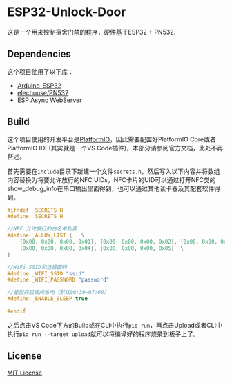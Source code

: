 # ESP32-Unlock-Door

这是一个用来控制宿舍门禁的程序，硬件基于ESP32 + PN532.

## Dependencies

这个项目使用了以下库：

+ [Arduino-ESP32](https://github.com/espressif/arduino-esp32)
+ [elechouse/PN532](https://github.com/elechouse/PN532)
+ ESP Async WebServer

## Build

这个项目使用的开发平台是[PlatformIO](https://platformio.org/)，因此需要配置好PlatformIO Core或者PlatformIO IDE(其实就是一个VS Code插件)，本部分请参阅官方文档，此处不再赘述。

首先需要在`include`目录下新建一个文件`secrets.h`，然后写入以下内容并将数组内容替换为将要允许放行的NFC UIDs。NFC卡片的UID可以通过打开NFC类的show_debug_info在串口输出里面得到，也可以通过其他读卡器及其配套软件得到。

```cpp
#ifndef _SECRETS_H
#define _SECRETS_H

//NFC 允许放行的白名单列表
#define _ALLOW_LIST {   \
    {0x00, 0x00, 0x00, 0x01}, {0x00, 0x00, 0x00, 0x02}, {0x00, 0x00, 0x00, 0x03},    \
    {0x00, 0x00, 0x00, 0x04}, {0x00, 0x00, 0x00, 0x05}  \
}

//WiFi SSID和连接密码
#define _WIFI_SSID "ssid"
#define _WIFI_PASSWORD "password"

//是否开启夜间省电（默认00:30~07:00）
#define _ENABLE_SLEEP true

#endif
```

之后点击VS Code下方的Build或在CLI中执行`pio run`，再点击Upload或者CLI中执行`pio run --target upload`就可以将编译好的程序烧录到板子上了。

## License

[MIT License](/LICENSE)